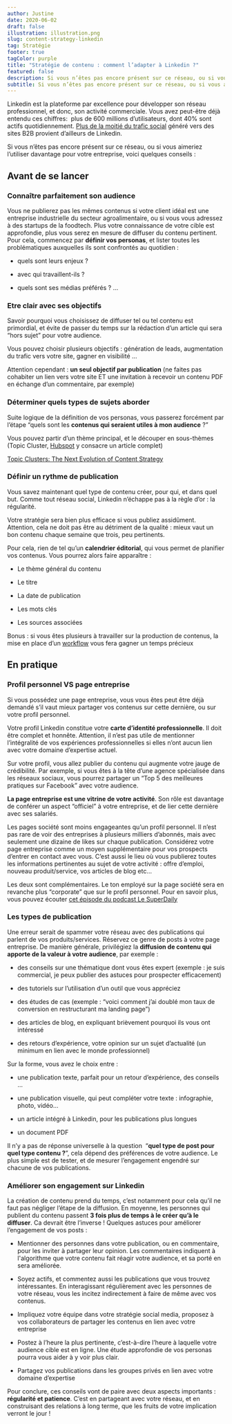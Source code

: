 ```yaml
---
author: Justine
date: 2020-06-02
draft: false
illustration: illustration.png
slug: content-strategy-linkedin
tag: Stratégie
footer: true
tagColor: purple
title: "Stratégie de contenu : comment l’adapter à Linkedin ?"
featured: false
description: Si vous n’êtes pas encore présent sur ce réseau, ou si vous aimeriez l’utiliser davantage pour votre entreprise, voici quelques conseils
subtitle: Si vous n’êtes pas encore présent sur ce réseau, ou si vous aimeriez l’utiliser davantage pour votre entreprise, voici quelques conseils
---
```


Linkedin est la plateforme par excellence pour développer son réseau professionnel, et donc, son activité commerciale. Vous avez peut-être déjà entendu ces chiffres:  plus de 600 millions d’utilisateurs, dont 40% sont actifs quotidiennement. [Plus de la moitié du trafic social](https://sumo.com/stories/linkedin-traffic) généré vers des sites B2B provient d’ailleurs de Linkedin.

Si vous n’êtes pas encore présent sur ce réseau, ou si vous aimeriez l’utiliser davantage pour votre entreprise, voici quelques conseils :

## Avant de se lancer

### Connaître parfaitement son audience 

Vous ne publierez pas les mêmes contenus si votre client idéal est une entreprise industrielle du secteur agroalimentaire, ou si vous vous adressez à des startups de la foodtech. Plus votre connaissance de votre cible est approfondie, plus vous serez en mesure de diffuser du contenu pertinent. Pour cela, commencez par **définir vos personas**, et lister toutes les problématiques auxquelles ils sont confrontés au quotidien :

-   quels sont leurs enjeux ?

-   avec qui travaillent-ils ?

-   quels sont ses médias préférés ? ...

### Etre clair avec ses objectifs

Savoir pourquoi vous choisissez de diffuser tel ou tel contenu est primordial, et évite de passer du temps sur la rédaction d’un article qui sera “hors sujet” pour votre audience.

Vous pouvez choisir plusieurs objectifs : génération de leads, augmentation du trafic vers votre site, gagner en visibilité …

Attention cependant : **un seul objectif par publication** (ne faites pas cohabiter un lien vers votre site ET une invitation à recevoir un contenu PDF en échange d’un commentaire, par exemple)

### Déterminer quels types de sujets aborder 

Suite logique de la définition de vos personas, vous passerez forcément par l’étape “quels sont les **contenus qui seraient utiles à mon audience** ?”

Vous pouvez partir d’un thème principal, et le découper en sous-thèmes (Topic Cluster, [Hubspot](https://blog.hubspot.com/marketing/topic-clusters-seo) y consacre un article complet)

[Topic Clusters: The Next Evolution of Content Strategy](https://www.youtube.com/watch?v=xOGxyw9DSa8&feature=youtu.be)

### Définir un rythme de publication 

Vous savez maintenant quel type de contenu créer, pour qui, et dans quel but. Comme tout réseau social, Linkedin n’échappe pas à la règle d’or : la régularité.

Votre stratégie sera bien plus efficace si vous publiez assidûment. Attention, cela ne doit pas être au détriment de la qualité : mieux vaut un bon contenu chaque semaine que trois, peu pertinents.

Pour cela, rien de tel qu’un **calendrier éditorial**, qui vous permet de planifier vos contenus. Vous pourrez alors faire apparaître :

-   Le thème général du contenu

-   Le titre

-   La date de publication

-   Les mots clés

-   Les sources associées

Bonus : si vous êtes plusieurs à travailler sur la production de contenus, la mise en place d’un [workflow](https://www.pilot.pm/fr/blog/content-workflow/) vous fera gagner un temps précieux

## En pratique

### Profil personnel VS page entreprise 

Si vous possédez une page entreprise, vous vous êtes peut être déjà demandé s’il vaut mieux partager vos contenus sur cette dernière, ou sur votre profil personnel.

Votre profil Linkedin constitue votre **carte d’identité professionnelle**. Il doit être complet et honnête. Attention, il n’est pas utile de mentionner l’intégralité de vos expériences professionnelles si elles n’ont aucun lien avec votre domaine d’expertise actuel.

Sur votre profil, vous allez publier du contenu qui augmente votre jauge de crédibilité. Par exemple, si vous êtes à la tête d’une agence spécialisée dans les réseaux sociaux, vous pourrez partager un “Top 5 des meilleures pratiques sur Facebook” avec votre audience.

**La page entreprise est une vitrine de votre activité**. Son rôle est davantage de conférer un aspect “officiel” à votre entreprise, et de lier cette dernière avec ses salariés.

Les pages société sont moins engageantes qu’un profil personnel. Il n’est pas rare de voir des entreprises à plusieurs milliers d’abonnés, mais avec seulement une dizaine de likes sur chaque publication. Considérez votre page entreprise comme un moyen supplémentaire pour vos prospects d’entrer en contact avec vous. C’est aussi le lieu où vous publierez toutes les informations pertinentes au sujet de votre activité : offre d’emploi, nouveau produit/service, vos articles de blog etc…

Les deux sont complémentaires. Le ton employé sur la page société sera en revanche plus “corporate” que sur le profil personnel. Pour en savoir plus, vous pouvez écouter [cet épisode du podcast Le SuperDaily](https://lesuperdaily.com/episode/linkedin-page-entreprise-vs-profil-perso/)

### Les types de publication 

Une erreur serait de spammer votre réseau avec des publications qui parlent de vos produits/services. Réservez ce genre de posts à votre page entreprise. De manière générale, privilégiez la **diffusion de contenu qui apporte de la valeur à votre audience**, par exemple :

-   des conseils sur une thématique dont vous êtes expert (exemple : je suis commercial, je peux publier des astuces pour prospecter efficacement)

-   des tutoriels sur l’utilisation d’un outil que vous appréciez

-   des études de cas (exemple : “voici comment j’ai doublé mon taux de conversion en restructurant ma landing page”)

-   des articles de blog, en expliquant brièvement pourquoi ils vous ont intéressé

-   des retours d’expérience, votre opinion sur un sujet d’actualité (un minimum en lien avec le monde professionnel)

Sur la forme, vous avez le choix entre :

-   une publication texte, parfait pour un retour d’expérience, des conseils …

-   une publication visuelle, qui peut compléter votre texte : infographie, photo, vidéo…

-   un article intégré à Linkedin, pour les publications plus longues

-   un document PDF

Il n’y a pas de réponse universelle à la question  “**quel type de post pour quel type contenu ?**”, cela dépend des préférences de votre audience. Le plus simple est de tester, et de mesurer l’engagement engendré sur chacune de vos publications.

### Améliorer son engagement sur Linkedin 

La création de contenu prend du temps, c’est notamment pour cela qu’il ne faut pas négliger l’étape de la diffusion. En moyenne, les personnes qui publient du contenu passent **3 fois plus de temps à le créer qu’à le diffuser**. Ca devrait être l’inverse ! Quelques astuces pour améliorer l’engagement de vos posts :

-   Mentionner des personnes dans votre publication, ou en commentaire, pour les inviter à partager leur opinion. Les commentaires indiquent à l'algorithme que votre contenu fait réagir votre audience, et sa porté en sera améliorée.

-   Soyez actifs, et commentez aussi les publications que vous trouvez intéressantes. En interagissant régulièrement avec les personnes de votre réseau, vous les incitez indirectement à faire de même avec vos contenus.

-   Impliquez votre équipe dans votre stratégie social media, proposez à vos collaborateurs de partager les contenus en lien avec votre entreprise

-   Postez à l’heure la plus pertinente, c’est-à-dire l’heure à laquelle votre audience cible est en ligne. Une étude approfondie de vos personas pourra vous aider à y voir plus clair.

-   Partagez vos publications dans les groupes privés en lien avec votre domaine d’expertise

Pour conclure, ces conseils vont de paire avec deux aspects importants : **régularité et patience**. C’est en partageant avec votre réseau, et en construisant des relations à long terme, que les fruits de votre implication verront le jour !
